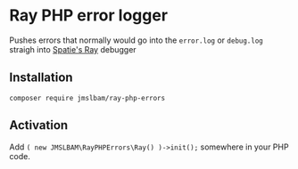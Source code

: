 # Ray PHP error logger

Pushes errors that normally would go into the `error.log` or `debug.log` straigh into [Spatie's Ray](https://myray.app) debugger 

## Installation
`composer require jmslbam/ray-php-errors`

## Activation
Add `( new JMSLBAM\RayPHPErrors\Ray() )->init();` somewhere in your PHP code.